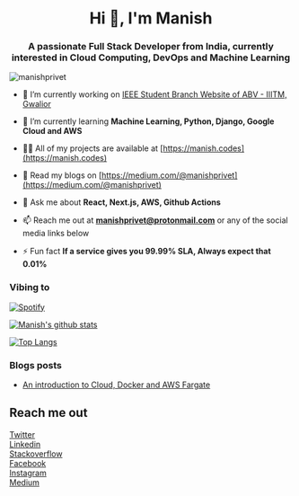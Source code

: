<h1 align="center">Hi 👋, I'm Manish</h1>
<h3 align="center">A passionate Full Stack Developer from India, currently interested in Cloud Computing, DevOps and Machine Learning</h3>

<p align="left"> <img src="https://komarev.com/ghpvc/?username=manishprivet" alt="manishprivet" /> </p>

- 🔭 I’m currently working on [IEEE Student Branch Website of ABV - IIITM, Gwalior](https://ieee.iiitm.ac.in)

- 🌱 I’m currently learning **Machine Learning, Python, Django, Google Cloud and AWS**

- 👨‍💻 All of my projects are available at [https://manish.codes](https://manish.codes)

- 📝 Read my blogs on [https://medium.com/@manishprivet](https://medium.com/@manishprivet)

- 💬 Ask me about **React, Next.js, AWS, Github Actions**

- 📫 Reach me out at **manishprivet@protonmail.com** or any of the social media links below

- ⚡ Fun fact **If a service gives you 99.99% SLA, Always expect that 0.01%**

### Vibing to
[![Spotify](https://spotify-live.vercel.app/api/spotify)](https://open.spotify.com/user/ak6rgwer8utlykvcgi7gc73mq)

[![Manish's github stats](https://github-readme-stats.vercel.app/api?username=manishprivet)](https://github.com/manishprivet)

[![Top Langs](https://github-readme-stats.vercel.app/api/top-langs/?username=manishprivet&layout=compact)](https://github.com/manishprivet)

### Blogs posts
<!-- BLOG-POST-LIST:START -->
- [An introduction to Cloud, Docker and AWS Fargate](https://medium.com/@manishprivet/hey-folks-e4a300a5465c?source=rss-7d6d2d7e2bab------2)
<!-- BLOG-POST-LIST:END -->

## Reach me out

<a href="https://twitter.com/manishprivet" target="blank">Twitter</a><br>
<a href="https://linkedin.com/in/manishprivet" target="blank">Linkedin</a><br>
<a href="https://stackoverflow.com/users/manishprivet" target="blank">Stackoverflow</a><br>
<a href="https://fb.com/manishprivet" target="blank">Facebook</a><br>
<a href="https://instagram.com/manishprivet" target="blank">Instagram</a><br>
<a href="https://medium.com/@manishprivet" target="blank">Medium</a><br>
